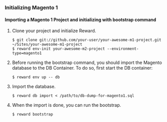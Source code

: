 ### Initializing Magento 1

#### Importing a Magento 1 Project and initializing with bootstrap command

1. Clone your project and initialize Reward.

    ``` shell
    $ git clone git://github.com/your-user/your-awesome-m1-project.git ~/Sites/your-awesome-m1-project
    $ reward env-init your-awesome-m2-project --environment-type=magento1
    ```

2. Before running the bootstrap command, you should import the Magento database to the DB Container. To do so, first start the DB container:

    ``` shell
    $ reward env up -- db
    ```

3. Import the database.

    ``` shell
    $ reward db import < /path/to/db-dump-for-magento1.sql
    ```

4. When the import is done, you can run the bootstrap.

    ```
    $ reward bootstrap
    ```
